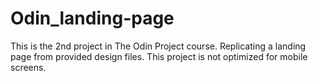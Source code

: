 # Odin_landing-page

This is the 2nd project in The Odin Project course.
Replicating a landing page from provided design files.
This project is not optimized for mobile screens.
